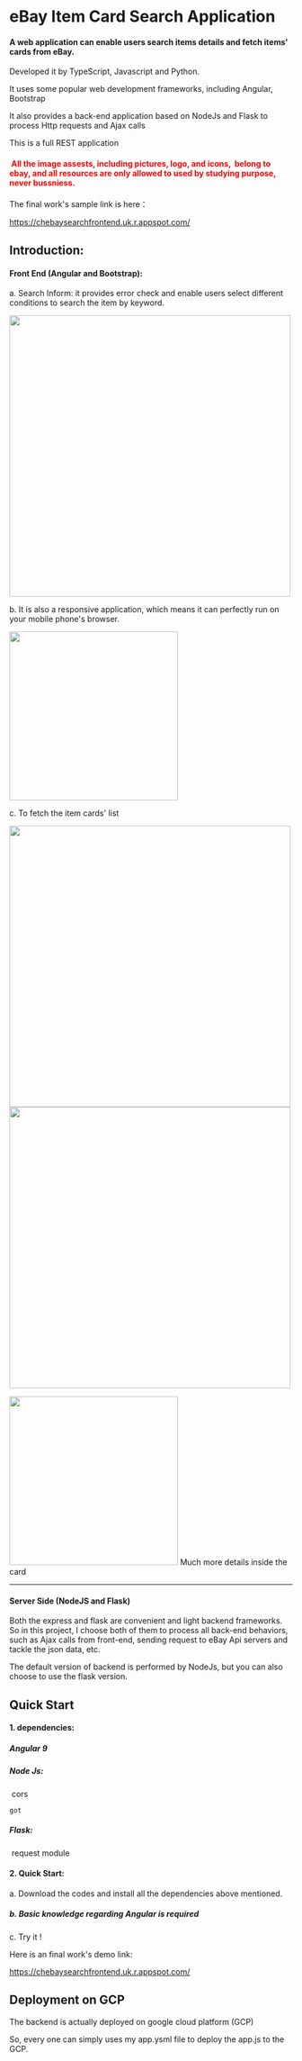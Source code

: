 # eBay Item Card Search Application

#### A web application can enable users search  items details and fetch items' cards from eBay.



Developed it by TypeScript, Javascript and Python.

It uses some popular web development frameworks, including Angular, Bootstrap

It also provides a back-end application based on NodeJs and Flask to process Http requests and Ajax calls

This is a full REST application



#### <font color='red'> All the image assests, including pictures, logo, and icons,  belong to ebay, and all resources are only allowed to used by studying purpose, never bussniess. </font>



The final work's sample link is here：

https://chebaysearchfrontend.uk.r.appspot.com/



## Introduction:

#### Front End (Angular and Bootstrap):

a. Search Inform: it provides error check and enable users select different conditions to search the item by keyword.



<img src = 'https://ftp.bmp.ovh/imgs/2020/07/ec483910c380a6ba.png' width=500 />







b. It is also a responsive application, which means it can perfectly run on your mobile phone's browser.

<img src = 'https://ftp.bmp.ovh/imgs/2020/07/dda0b66384d0a8f1.png' width=300/>



c. To fetch the item cards' list

<img src = 'https://ftp.bmp.ovh/imgs/2020/07/4a69025979ac4593.png' width=500/>

<img src = 'https://ftp.bmp.ovh/imgs/2020/07/13194a4b80f9e597.png' width=500/>

<img src = 'https://ftp.bmp.ovh/imgs/2020/07/6e5ed07039682f74.png' width=300/>       Much more details inside the card


<hr>


#### Server Side (NodeJS and Flask)

Both the express and flask are convenient and light backend frameworks. So in this project, I choose both of them to process all back-end behaviors, such as Ajax calls from front-end, sending request to eBay Api servers and tackle the json data, etc.



The default version of backend is performed by NodeJs, but you can also choose to use the flask version.



## Quick Start

#### 1. dependencies:

##### Angular 9

##### Node Js:

​	cors

 	got

##### Flask:

​	request module



#### 2. Quick Start:

a. Download the codes and install all the dependencies above mentioned.

##### b. Basic knowledge regarding Angular is required

c. Try it !



Here is an final work's demo link:

https://chebaysearchfrontend.uk.r.appspot.com/



## Deployment on GCP

The backend is actually deployed on google cloud platform (GCP)

So, every one can simply uses my app.ysml file to deploy the app.js to the GCP.